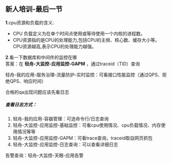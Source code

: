 ## 新人培训-最后一节
**1**.cpu资源和负载的含义:
- CPU 负载定义为在单个时间点使用或等待使用一个内核的进程数。  
- CPU资源指的是CPU的处理能力,包括CPU的主频、核心数、缓存大小等。CPU资源越高,表示CPU的处理能力越强。

**2**.看一下数据库和中间件的监控在哪  
答案：在 **轻舟-大监控-应用监控-GAPM** ，通过traceid（TID）查询

轻舟-我的应用-服务治理-流量防护-实时监控：可看接口性能监控（通过QPS、拒绝QPS、响应时间）  

合格的qa出现问题应该先看日志  
##### 查看日志方式：  
1. 轻舟-我的应用-容器管理：可选命令行/日志查询  
2. 轻舟-大监控-应用监控-基础监控：可看cpu使用情况、cpu负载情况、内存使用情况等等  
3. 轻舟-大监控-应用监控-GAPM：可看trace查询，traceid取自网页抓包  
4. 轻舟-大监控-应用监控-日志查询：可以查看详细日志  

告警查询：轻舟-大监控-天眼-应用告警  